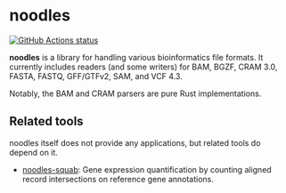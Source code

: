# noodles

[![GitHub Actions status](https://github.com/zaeleus/noodles/workflows/CI/badge.svg)](https://github.com/zaeleus/noodles/actions)

**noodles** is a library for handling various bioinformatics file formats. It
currently includes readers (and some writers) for BAM, BGZF, CRAM 3.0, FASTA,
FASTQ, GFF/GTFv2, SAM, and VCF 4.3.

Notably, the BAM and CRAM parsers are pure Rust implementations.

## Related tools

noodles itself does not provide any applications, but related tools do depend
on it.

  * [noodles-squab]: Gene expression quantification by counting aligned record
    intersections on reference gene annotations.

[noodles-squab]: https://github.com/zaeleus/noodles-squab
